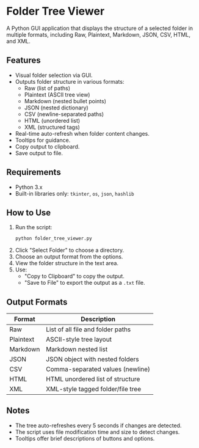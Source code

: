 # Folder Tree Viewer

A Python GUI application that displays the structure of a selected folder in multiple formats, including Raw, Plaintext, Markdown, JSON, CSV, HTML, and XML.

## Features

- Visual folder selection via GUI.
- Outputs folder structure in various formats:
  - Raw (list of paths)
  - Plaintext (ASCII tree view)
  - Markdown (nested bullet points)
  - JSON (nested dictionary)
  - CSV (newline-separated paths)
  - HTML (unordered list)
  - XML (structured tags)
- Real-time auto-refresh when folder content changes.
- Tooltips for guidance.
- Copy output to clipboard.
- Save output to file.

## Requirements

- Python 3.x
- Built-in libraries only: `tkinter`, `os`, `json`, `hashlib`

## How to Use

1. Run the script:
    ```bash
    python folder_tree_viewer.py
    ```
2. Click "Select Folder" to choose a directory.
3. Choose an output format from the options.
4. View the folder structure in the text area.
5. Use:
   - "Copy to Clipboard" to copy the output.
   - "Save to File" to export the output as a `.txt` file.

## Output Formats

| Format     | Description                         |
|------------|-------------------------------------|
| Raw        | List of all file and folder paths   |
| Plaintext  | ASCII-style tree layout             |
| Markdown   | Markdown nested list                |
| JSON       | JSON object with nested folders     |
| CSV        | Comma-separated values (newline)    |
| HTML       | HTML unordered list of structure    |
| XML        | XML-style tagged folder/file tree   |

## Notes

- The tree auto-refreshes every 5 seconds if changes are detected.
- The script uses file modification time and size to detect changes.
- Tooltips offer brief descriptions of buttons and options.
